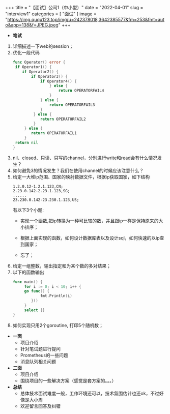 +++
title = "【面试】公司1（中小型）"
date = "2022-04-01"
slug = "interview1"
categories = [
    "面试"
]
image = "https://img.ququ123.top/img/u=242378018,3642385577&fm=253&fmt=auto&app=138&f=JPEG.jpeg"
+++

* **笔试**
1. 详细描述一下web的session；
2. 优化一段代码
    ```go
    func Operator() error {
     if Operator1() {
        if Operator2() {
            if Operator3() {
                if Operator4() {
                    } else {
                        return OPERATORFAIL4
                    }
                } else {
                    return OPERATORFAIL3
                }
             } else {
                return OPERATORFAIL2
             }
         } else {
            return OPERATORFAIL1
         }
     return nil
    }
    ```
3. nil、closed、只读、只写的channel，分别进行write和read会有什么情况发生？
4. 如何避免3的情况发生？我们在使用channel的时候应该注意什么？
5. 给定一大堆ip范围、国家的映射数据文件，根据ip获取国家，如下结构
    ```
    1.2.0.12-1.2.1.123,CN;
    2.23.0.142-2.23.1.123,SG;
    ......
    23.230.0.142-23.230.1.123,US;
    ```
    有以下3个小题:
    * 实现一个函数,把ip转换为一种可比较的数，并且跟ip一样是保持原来的大小排序；

    * 根据上面实现的函数，如何设计数据库表以及设计sql，如何快速的以ip查到国家；
    * 忘了；
6. 给定一组整数，输出指定和为某个数的多对结果；
7. 以下的函数输出
    ```go
    func main() {
         for i := 0; i < 10; i++ {
         go func() {
                fmt.Println(i)
            }() 
         } 
         select {}
    }
    ```
8. 如何实现只用2个goroutine, 打印5个随机数；
* **一面**
    * 项目介绍
    * 针对笔试题进行提问
    * Prometheus的一些问题
    * 消息队列相关问题
* **二面**
    * 项目介绍
    * 围绕项目的一些解决方案（感觉是套方案的。。。）
* **总结**
    * 总体技术面试难度一般，工作环境还可以，技术氛围估计也还ok，不过好像是大小周
    * 欢迎留言回答及纠错